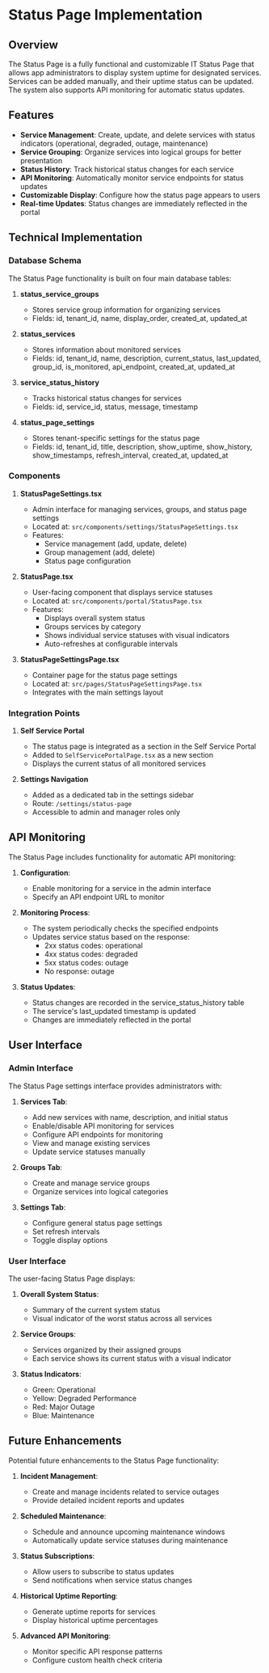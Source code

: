 # Status Page Implementation

## Overview

The Status Page is a fully functional and customizable IT Status Page that allows app administrators to display system uptime for designated services. Services can be added manually, and their uptime status can be updated. The system also supports API monitoring for automatic status updates.

## Features

- **Service Management**: Create, update, and delete services with status indicators (operational, degraded, outage, maintenance)
- **Service Grouping**: Organize services into logical groups for better presentation
- **Status History**: Track historical status changes for each service
- **API Monitoring**: Automatically monitor service endpoints for status updates
- **Customizable Display**: Configure how the status page appears to users
- **Real-time Updates**: Status changes are immediately reflected in the portal

## Technical Implementation

### Database Schema

The Status Page functionality is built on four main database tables:

1. **status_service_groups**
   - Stores service group information for organizing services
   - Fields: id, tenant_id, name, display_order, created_at, updated_at

2. **status_services**
   - Stores information about monitored services
   - Fields: id, tenant_id, name, description, current_status, last_updated, group_id, is_monitored, api_endpoint, created_at, updated_at

3. **service_status_history**
   - Tracks historical status changes for services
   - Fields: id, service_id, status, message, timestamp

4. **status_page_settings**
   - Stores tenant-specific settings for the status page
   - Fields: id, tenant_id, title, description, show_uptime, show_history, show_timestamps, refresh_interval, created_at, updated_at

### Components

1. **StatusPageSettings.tsx**
   - Admin interface for managing services, groups, and status page settings
   - Located at: `src/components/settings/StatusPageSettings.tsx`
   - Features:
     - Service management (add, update, delete)
     - Group management (add, delete)
     - Status page configuration

2. **StatusPage.tsx**
   - User-facing component that displays service statuses
   - Located at: `src/components/portal/StatusPage.tsx`
   - Features:
     - Displays overall system status
     - Groups services by category
     - Shows individual service statuses with visual indicators
     - Auto-refreshes at configurable intervals

3. **StatusPageSettingsPage.tsx**
   - Container page for the status page settings
   - Located at: `src/pages/StatusPageSettingsPage.tsx`
   - Integrates with the main settings layout

### Integration Points

1. **Self Service Portal**
   - The status page is integrated as a section in the Self Service Portal
   - Added to `SelfServicePortalPage.tsx` as a new section
   - Displays the current status of all monitored services

2. **Settings Navigation**
   - Added as a dedicated tab in the settings sidebar
   - Route: `/settings/status-page`
   - Accessible to admin and manager roles only

## API Monitoring

The Status Page includes functionality for automatic API monitoring:

1. **Configuration**:
   - Enable monitoring for a service in the admin interface
   - Specify an API endpoint URL to monitor

2. **Monitoring Process**:
   - The system periodically checks the specified endpoints
   - Updates service status based on the response:
     - 2xx status codes: operational
     - 4xx status codes: degraded
     - 5xx status codes: outage
     - No response: outage

3. **Status Updates**:
   - Status changes are recorded in the service_status_history table
   - The service's last_updated timestamp is updated
   - Changes are immediately reflected in the portal

## User Interface

### Admin Interface

The Status Page settings interface provides administrators with:

1. **Services Tab**:
   - Add new services with name, description, and initial status
   - Enable/disable API monitoring for services
   - Configure API endpoints for monitoring
   - View and manage existing services
   - Update service statuses manually

2. **Groups Tab**:
   - Create and manage service groups
   - Organize services into logical categories

3. **Settings Tab**:
   - Configure general status page settings
   - Set refresh intervals
   - Toggle display options

### User Interface

The user-facing Status Page displays:

1. **Overall System Status**:
   - Summary of the current system status
   - Visual indicator of the worst status across all services

2. **Service Groups**:
   - Services organized by their assigned groups
   - Each service shows its current status with a visual indicator

3. **Status Indicators**:
   - Green: Operational
   - Yellow: Degraded Performance
   - Red: Major Outage
   - Blue: Maintenance

## Future Enhancements

Potential future enhancements to the Status Page functionality:

1. **Incident Management**:
   - Create and manage incidents related to service outages
   - Provide detailed incident reports and updates

2. **Scheduled Maintenance**:
   - Schedule and announce upcoming maintenance windows
   - Automatically update service statuses during maintenance

3. **Status Subscriptions**:
   - Allow users to subscribe to status updates
   - Send notifications when service status changes

4. **Historical Uptime Reporting**:
   - Generate uptime reports for services
   - Display historical uptime percentages

5. **Advanced API Monitoring**:
   - Monitor specific API response patterns
   - Configure custom health check criteria
